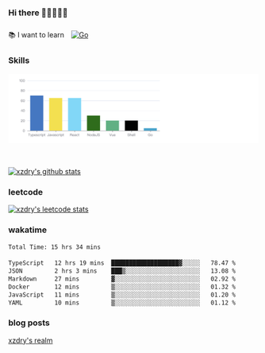### Hi there 👋👋👋👋👋

 :books: I want to learn <a href="https://go.dev/" target="_blank"><img style="margin: 10px" src="https://profilinator.rishav.dev/skills-assets/go-original.svg" alt="Go" height="50" /></a>  

### Skills
![](img/2022-09-05-22-04-20.png)

<br />

[![xzdry's github stats](https://github-readme-stats.vercel.app/api?username=xzdry&count_private=true&show_icons=true&theme=vue)](https://github.com/xzdry)

### leetcode
[![xzdry's leetcode stats](https://leetcard.jacoblin.cool/xzdry-2?theme=light&font=Anek%20Kannada&site=cn)](https://leetcode.cn/u/xzdry-2/)

### wakatime
<!--START_SECTION:waka-->

```text
Total Time: 15 hrs 34 mins

TypeScript   12 hrs 19 mins  ███████████████████▓░░░░░   78.47 %
JSON         2 hrs 3 mins    ███▒░░░░░░░░░░░░░░░░░░░░░   13.08 %
Markdown     27 mins         ▓░░░░░░░░░░░░░░░░░░░░░░░░   02.92 %
Docker       12 mins         ▒░░░░░░░░░░░░░░░░░░░░░░░░   01.32 %
JavaScript   11 mins         ▒░░░░░░░░░░░░░░░░░░░░░░░░   01.20 %
YAML         10 mins         ▒░░░░░░░░░░░░░░░░░░░░░░░░   01.12 %
```

<!--END_SECTION:waka-->

### blog posts
[xzdry's realm](https://www.justdry.net/)
